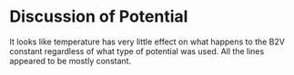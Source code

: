 # Discussion of Potential
It looks like temperature has very little effect on what happens to the B2V constant regardless of what type of potential was used. All the lines appeared to be mostly constant.